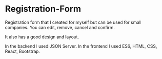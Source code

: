 # Registration-Form

Registration form that I created for myself but can be used for small companies. You can edit, remove, cancel and confirm. 

It also has a good design and layout.

In the backend I used JSON Server.
In the frontend I used ES6, HTML, CSS, React, Bootstrap.
